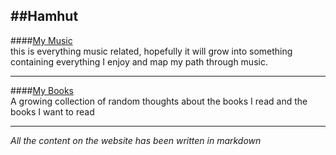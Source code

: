 ##Hamhut
----
####[My Music](#music)  
this is everything music related, hopefully it will grow into something
containing everything I enjoy and map my path through music.  

----
####[My Books](#books)  
A growing collection of random thoughts about the books I read and the books I
want to read

----

_All the content on the website has been written in markdown_
